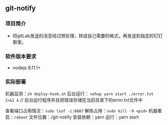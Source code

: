 ## git-notify

### 项目简介
- 将gitLab发送的消息经过预处理，转成自己需要的格式，再发送到指定的钉钉群里。

### 软件版本要求
- nodejs  8.11.1+

### 实际部署
机器监测：`sh deploy-hook.sh`
后台运行：
`nohup yarn start ./error.txt  2>&1 &`
// 后台运行程序并且把错误存储在当前目录下的error.txt文件中

查看端口占用情况：`sudo lsof -i:8887`
解除占用：`sudo kill -9 <pid>`
机器重启：`reboot`
文件位置：/git-notify
安装依赖：yarn
运行：yarn start
